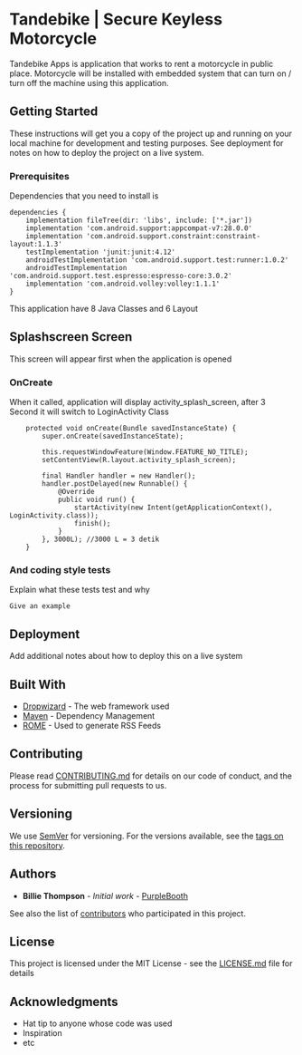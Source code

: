 # Tandebike | Secure Keyless Motorcycle

Tandebike Apps is application that works to rent a motorcycle in public place. Motorcycle will be installed with embedded system that can turn on / turn off the machine using this application.

## Getting Started

These instructions will get you a copy of the project up and running on your local machine for development and testing purposes. See deployment for notes on how to deploy the project on a live system.

### Prerequisites

Dependencies that you need to install is

```
dependencies {
    implementation fileTree(dir: 'libs', include: ['*.jar'])
    implementation 'com.android.support:appcompat-v7:28.0.0'
    implementation 'com.android.support.constraint:constraint-layout:1.1.3'
    testImplementation 'junit:junit:4.12'
    androidTestImplementation 'com.android.support.test:runner:1.0.2'
    androidTestImplementation 'com.android.support.test.espresso:espresso-core:3.0.2'
    implementation 'com.android.volley:volley:1.1.1'
}
```
This application have 8 Java Classes and 6 Layout


## Splashscreen Screen

This screen will appear first when the application is opened

### OnCreate

When it called, application will display activity_splash_screen, after 3 Second it will switch to LoginActivity Class

```
    protected void onCreate(Bundle savedInstanceState) {
        super.onCreate(savedInstanceState);
        
        this.requestWindowFeature(Window.FEATURE_NO_TITLE);
        setContentView(R.layout.activity_splash_screen);

        final Handler handler = new Handler();
        handler.postDelayed(new Runnable() {
            @Override
            public void run() {
                startActivity(new Intent(getApplicationContext(), LoginActivity.class));
                finish();
            }
        }, 3000L); //3000 L = 3 detik
    }
```

### And coding style tests

Explain what these tests test and why

```
Give an example
```

## Deployment

Add additional notes about how to deploy this on a live system

## Built With

* [Dropwizard](http://www.dropwizard.io/1.0.2/docs/) - The web framework used
* [Maven](https://maven.apache.org/) - Dependency Management
* [ROME](https://rometools.github.io/rome/) - Used to generate RSS Feeds

## Contributing

Please read [CONTRIBUTING.md](https://gist.github.com/PurpleBooth/b24679402957c63ec426) for details on our code of conduct, and the process for submitting pull requests to us.

## Versioning

We use [SemVer](http://semver.org/) for versioning. For the versions available, see the [tags on this repository](https://github.com/your/project/tags). 

## Authors

* **Billie Thompson** - *Initial work* - [PurpleBooth](https://github.com/PurpleBooth)

See also the list of [contributors](https://github.com/your/project/contributors) who participated in this project.

## License

This project is licensed under the MIT License - see the [LICENSE.md](LICENSE.md) file for details

## Acknowledgments

* Hat tip to anyone whose code was used
* Inspiration
* etc
